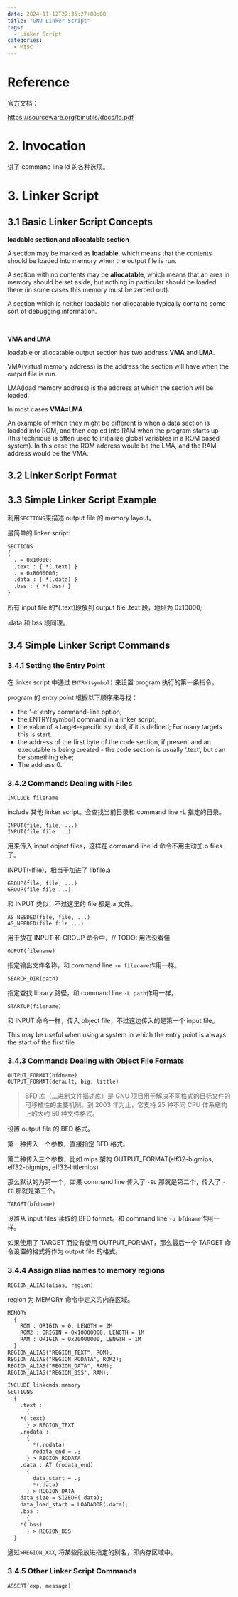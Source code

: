 ```yaml
---
date: 2024-11-12T22:35:27+08:00
title: "GNU Linker Script"
tags:
  - Linker Script
categories:
  - MISC
---
```


# Reference

官方文档：

https://sourceware.org/binutils/docs/ld.pdf

# 2. Invocation

讲了 command line ld 的各种选项。

# 3. Linker Script

## 3.1 Basic Linker Script Concepts

**loadable section and allocatable section**

A section may be marked as **loadable**, which means that the contents should be loaded into memory when the output file is run.

A section with no contents may be **allocatable**, which means that an area in memory should
be set aside, but nothing in particular should be loaded there (in some cases this memory
must be zeroed out).

A section which is neither loadable nor allocatable typically contains
some sort of debugging information.

</br>

**VMA and LMA**

loadable or allocatable output section has two address **VMA** and **LMA**.

VMA(virtual memory address) is the address the section will have when the output file is run.

LMA(load memory address) is the address at which the section will be loaded.

In most cases **VMA=LMA**.

An example of when they might be different is when a data section is loaded into ROM, and then copied
into RAM when the program starts up (this technique is often used to initialize global
variables in a ROM based system). In this case the ROM address would be the LMA, and
the RAM address would be the VMA.

## 3.2 Linker Script Format

## 3.3 Simple Linker Script Example

利用`SECTIONS`来描述 output file 的 memory layout。

最简单的 linker script:

```txt
SECTIONS
{
  . = 0x10000;
  .text : { *(.text) }
  . = 0x8000000;
  .data : { *(.data) }
  .bss : { *(.bss) }
}
```

所有 input file 的\*(.text)段放到 output file .text 段，地址为 0x10000;

.data 和.bss 段同理。

## 3.4 Simple Linker Script Commands

### 3.4.1 Setting the Entry Point

在 linker script 中通过 `ENTRY(symbol)` 来设置 program 执行的第一条指令。

program 的 entry point 根据以下顺序来寻找：

- the ‘-e’ entry command-line option;
- the ENTRY(symbol) command in a linker script;
- the value of a target-specific symbol, if it is defined; For many targets this is start.
- the address of the first byte of the code section, if present and an executable is being created - the code section is usually ‘.text’, but can be something else;
- The address 0.

### 3.4.2 Commands Dealing with Files

`INCLUDE filename`

include 其他 linker script。会查找当前目录和 command line -L 指定的目录。

`INPUT(file, file, ...)`  
`INPUT(file file ...)`

用来传入 input object files，这样在 command line ld 命令不用主动加.o files 了。

INPUT(-lfile)，相当于加进了 libfile.a

`GROUP(file, file, ...)`  
`GROUP(file file ...)`

和 INPUT 类似，不过这里的 file 都是.a 文件。

`AS_NEEDED(file, file, ...)`  
`AS_NEEDED(file file ...)`

用于放在 INPUT 和 GROUP 命令中，// TODO: 用法没看懂

`OUPUT(filename)`

指定输出文件名称，和 command line `-o filename`作用一样。

`SEARCH_DIR(path)`

指定查找 library 路径，和 command line `-L path`作用一样。

`STARTUP(filename)`

和 INPUT 命令一样，传入 object file，不过这边传入的是第一个 input file。

This may be useful when using a system in which the entry
point is always the start of the first file

### 3.4.3 Commands Dealing with Object File Formats

`OUTPUT_FORMAT(bfdname)`  
`OUTPUT_FORMAT(default, big, little)`

> BFD 库（二进制文件描述库）是 GNU 项目用于解决不同格式的目标文件的可移植性的主要机制。到 2003 年为止，它支持 25 种不同 CPU 体系结构上的大约 50 种文件格式。

设置 output file 的 BFD 格式。

第一种传入一个参数，直接指定 BFD 格式。

第二种传入三个参数，比如 mips 架构 OUTPUT_FORMAT(elf32-bigmips, elf32-bigmips, elf32-littlemips)

那么默认的为第一个，如果 command line 传入了 `-EL` 那就是第二个，传入了 `-EB` 那就是第三个。

`TARGET(bfdname)`

设置从 input files 读取的 BFD format。和 command line `-b bfdname`作用一样。

如果使用了 TARGET 而没有使用 OUTPUT_FORMAT，那么最后一个 TARGET 命令设置的格式将作为 output file 的格式。

### 3.4.4 Assign alias names to memory regions

`REGION_ALIAS(alias, region)`

region 为 MEMORY 命令中定义的内存区域。

```txt
MEMORY
  {
    ROM : ORIGIN = 0, LENGTH = 2M
    ROM2 : ORIGIN = 0x10000000, LENGTH = 1M
    RAM : ORIGIN = 0x20000000, LENGTH = 1M
  }
REGION_ALIAS("REGION_TEXT", ROM);
REGION_ALIAS("REGION_RODATA", ROM2);
REGION_ALIAS("REGION_DATA", RAM);
REGION_ALIAS("REGION_BSS", RAM);
```

```txt
INCLUDE linkcmds.memory
SECTIONS
  {
    .text :
      {
	*(.text)
      } > REGION_TEXT
    .rodata :
      {
        *(.rodata)
        rodata_end = .;
      } > REGION_RODATA
    .data : AT (rodata_end)
      {
        data_start = .;
        *(.data)
      } > REGION_DATA
    data_size = SIZEOF(.data);
    data_load_start = LOADADDR(.data);
    .bss :
      {
	*(.bss)
      } > REGION_BSS
  }
```

通过`>REGION_XXX`, 将某些段放进指定的别名，即内存区域中。

### 3.4.5 Other Linker Script Commands

`ASSERT(exp, message)`
